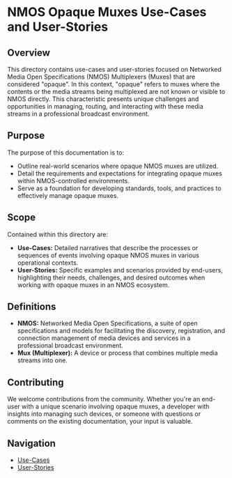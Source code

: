 # NMOS Opaque Muxes Use-Cases and User-Stories

## Overview

This directory contains use-cases and user-stories focused on Networked Media Open Specifications (NMOS) Multiplexers (Muxes) that are considered "opaque". In this context, "opaque" refers to muxes where the contents or the media streams being multiplexed are not known or visible to NMOS directly. This characteristic presents unique challenges and opportunities in managing, routing, and interacting with these media streams in a professional broadcast environment.

## Purpose

The purpose of this documentation is to:
- Outline real-world scenarios where opaque NMOS muxes are utilized.
- Detail the requirements and expectations for integrating opaque muxes within NMOS-controlled environments.
- Serve as a foundation for developing standards, tools, and practices to effectively manage opaque muxes.

## Scope

Contained within this directory are:
- **Use-Cases:** Detailed narratives that describe the processes or sequences of events involving opaque NMOS muxes in various operational contexts.
- **User-Stories:** Specific examples and scenarios provided by end-users, highlighting their needs, challenges, and desired outcomes when working with opaque muxes in an NMOS ecosystem.

## Definitions

- **NMOS:** Networked Media Open Specifications, a suite of open specifications and models for facilitating the discovery, registration, and connection management of media devices and services in a professional broadcast environment.
- **Mux (Multiplexer):** A device or process that combines multiple media streams into one.

## Contributing

We welcome contributions from the community. Whether you're an end-user with a unique scenario involving opaque muxes, a developer with insights into managing such devices, or someone with questions or comments on the existing documentation, your input is valuable. 

## Navigation

- [Use-Cases](./UseCases)
- [User-Stories](./UserStories)


